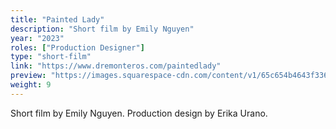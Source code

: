 ```yaml
---
title: "Painted Lady"
description: "Short film by Emily Nguyen"
year: "2023"
roles: ["Production Designer"]
type: "short-film"
link: "https://www.dremonteros.com/paintedlady"
preview: "https://images.squarespace-cdn.com/content/v1/65c654b4643f3361d18fb5cd/55f664c4-934e-49ac-a6dd-5b150602e781/Untitled_3.26.1.png"
weight: 9
---
```


Short film by Emily Nguyen. Production design by Erika Urano. 
